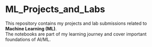 # ML_Projects_and_Labs
This repository contains my projects and lab submissions related to **Machine Learning (ML)**.  
The notebooks are part of my learning journey and cover important foundations of AI/ML.

